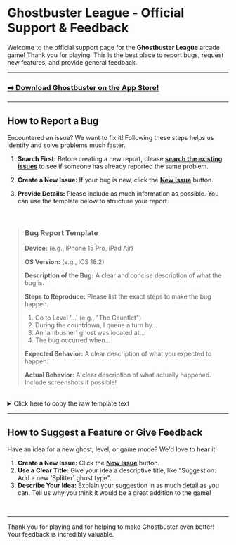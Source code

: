 # Ghostbuster League - Official Support & Feedback

Welcome to the official support page for the **Ghostbuster League** arcade game! Thank you for playing. This is the best place to report bugs, request new features, and provide general feedback.

---

### [➡️ Download Ghostbuster on the App Store!](https://your-app-store-link-here)

---

## How to Report a Bug

Encountered an issue? We want to fix it! Following these steps helps us identify and solve problems much faster.

1.  **Search First:** Before creating a new report, please **[search the existing issues](https://github.com/pgoel-spec/ghostbuster-support/issues)** to see if someone has already reported the same problem.

2.  **Create a New Issue:** If your bug is new, click the **[New Issue](https://github.com/pgoel-spec/ghostbuster-support/issues/new)** button.

3.  **Provide Details:** Please include as much information as possible. You can use the template below to structure your report.

<br>

> ### Bug Report Template
>
> **Device:** (e.g., iPhone 15 Pro, iPad Air)
>
> **OS Version:** (e.g., iOS 18.2)
>
> **Description of the Bug:**
> A clear and concise description of what the bug is.
>
> **Steps to Reproduce:**
> Please list the exact steps to make the bug happen.
> 1. Go to Level '...' (e.g., "The Gauntlet")
> 2. During the countdown, I queue a turn by...
> 3. An 'ambusher' ghost was located at...
> 4. The bug occurred when...
>
> **Expected Behavior:**
> A clear description of what you expected to happen.
>
> **Actual Behavior:**
> A clear description of what actually happened. Include screenshots if possible!

<br>

<details>
  <summary>Click here to copy the raw template text</summary>
</details>

---

## How to Suggest a Feature or Give Feedback

Have an idea for a new ghost, level, or game mode? We'd love to hear it!

1.  **Create a New Issue:** Click the **[New Issue](https://github.com/pgoel-spec/ghostbuster-support/issues/new)** button.
2.  **Use a Clear Title:** Give your idea a descriptive title, like "Suggestion: Add a new 'Splitter' ghost type".
3.  **Describe Your Idea:** Explain your suggestion in as much detail as you can. Tell us why you think it would be a great addition to the game!

<br>

---

Thank you for playing and for helping to make Ghostbuster even better! Your feedback is incredibly valuable.
